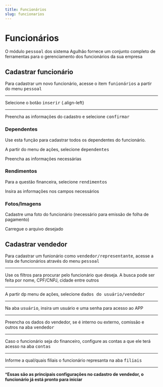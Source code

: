 ```yaml
---
title: Funcionários
slug: funcionarios
---
```

# Funcionários
O módulo <kbd>pessoal</kbd> dos sistema Agulhão fornece um conjunto completo de ferramentas para o gerenciamento dos funcionários da sua empresa

## Cadastrar funcionário
Para cadastrar um novo funcionário, acesse o item <kbd>funionários</kbd> a partir do menu <kbd>pessoal</kbd>


---

Selecione o botão <kbd>inserir</kbd>
{.align-left}

---

Preencha as informações do cadastro e selecione <kbd>confirmar</kbd>


### Dependentes
Use esta função para cadastrar todos os dependentes do funcionário.

A partir do menu de ações, selecione <kbd>dependentes</kbd>

Preencha as informações necessárias

### Rendimentos

Para a questão financeira, selecione <kbd>rendimentos</kbd>

Insira as informações nos campos necessários

### Fotos/Imagens

Cadastre uma foto do funcionário (necessário para emissão de folha de pagamento)

Carregue o arquivo desejado

## Cadastrar vendedor

Para cadastrar um funionário como <kbd>vendedor/representante</kbd>, acesse a lista de funcionários através do menu <kbd>pessoal</kbd>


---

Use os filtros para procurar pelo funcionário que deseja. A busca pode ser feita por nome, CPF/CNPJ, cidade entre outros


---

A partir dp menu de ações, selecione <kbd>dados do usuário/vendedor</kbd> 


---

Na aba <kbd>usuário</kbd>, insira um usuário e uma senha para acesso ao APP


---

Preencha os dados do vendedor, se é interno ou externo, comissão e outros na aba <kbd>vendedor</kbd>


---
Caso o funcionário seja do financeiro, configure as contas a que ele terá acesso na aba <kbd>contas</kbd>



---

Informe a qual/quais filiais o funcionário represanta na aba <kbd>filiais</kbd>



---

***Essas são as principais configurações no cadastro de vendedor, o funcionário já está pronto para iniciar**
